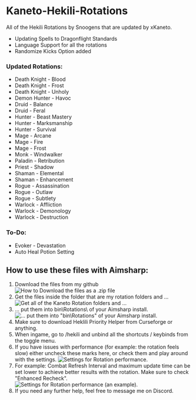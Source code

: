 # Kaneto-Hekili-Rotations

All of the Hekili Rotations by Snoogens that are updated by xKaneto.

- Updating Spells to Dragonflight Standards
- Language Support for all the rotations
- Randomize Kicks Option added

### Updated Rotations:

- Death Knight - Blood
- Death Knight - Frost
- Death Knight - Unholy
- Demon Hunter - Havoc
- Druid - Balance
- Druid - Feral
- Hunter - Beast Mastery
- Hunter - Marksmanship
- Hunter - Survival
- Mage - Arcane
- Mage - Fire
- Mage - Frost
- Monk - Windwalker
- Paladin - Retribution
- Priest - Shadow
- Shaman - Elemental
- Shaman - Enhancement
- Rogue - Assassination
- Rogue - Outlaw
- Rogue - Subtlety
- Warlock - Affliction
- Warlock - Demonology
- Warlock - Destruction

### To-Do:

- Evoker - Devastation
- Auto Heal Potion Setting

## How to use these files with Aimsharp:

1. Download the files from my github
   ![How to Download the files as a .zip file](https://github.com/xkaneto/Kaneto-Hekili-Rotations/blob/main/Readme-Images/image-1.jpg?raw=true)
2. Get the files inside the folder that are my rotation folders and ...
   ![Get all of the Kaneto Rotation folders and ...](https://github.com/xkaneto/Kaneto-Hekili-Rotations/blob/main/Readme-Images/image-2.jpg?raw=true)
3. ... put them into bin\Rotations\ of your Aimsharp install.
   ![... put them into "bin\Rotations" of your Aimsharp install.](https://github.com/xkaneto/Kaneto-Hekili-Rotations/blob/main/Readme-Images/image-3.jpg?raw=true)
4. Make sure to download Heklili Priority Helper from Curseforge or anything.
5. When ingame, go to /hekili and unbind all the shortcuts / keybinds from the toggle menu.
6. If you have issues with performance (for example: the rotation feels slow) either uncheck these marks here, or check them and play around with the settings.
   ![Settings for Rotation performance.](https://github.com/xkaneto/Kaneto-Hekili-Rotations/blob/main/Readme-Images/image-4.jpg?raw=true)
7. For example: Combat Refresh Interval and maximum update time can be set lower to achieve better results with the rotation. Make sure to check "Enhanced Recheck".
   ![Settings for Rotation performance (an example).](https://github.com/xkaneto/Kaneto-Hekili-Rotations/blob/main/Readme-Images/image-5.jpg?raw=true)
8. If you need any further help, feel free to message me on Discord.
